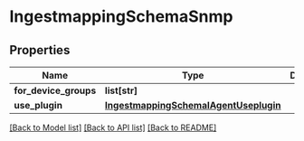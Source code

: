 # IngestmappingSchemaSnmp

## Properties
Name | Type | Description | Notes
------------ | ------------- | ------------- | -------------
**for_device_groups** | **list[str]** |  | [optional] 
**use_plugin** | [**IngestmappingSchemaIAgentUseplugin**](IngestmappingSchemaIAgentUseplugin.md) |  | [optional] 

[[Back to Model list]](../README.md#documentation-for-models) [[Back to API list]](../README.md#documentation-for-api-endpoints) [[Back to README]](../README.md)


